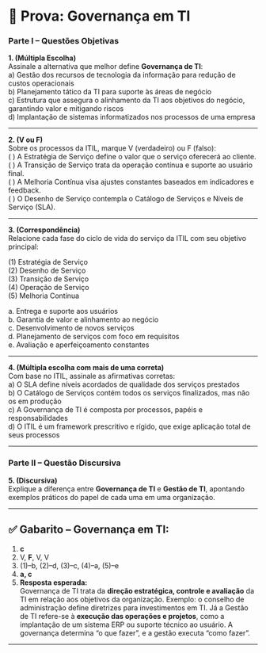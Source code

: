 # 🧠 Prova: **Governança em TI**

### **Parte I – Questões Objetivas**

**1. (Múltipla Escolha)**  
Assinale a alternativa que melhor define **Governança de TI**:  
a) Gestão dos recursos de tecnologia da informação para redução de custos operacionais  
b) Planejamento tático da TI para suporte às áreas de negócio  
c) Estrutura que assegura o alinhamento da TI aos objetivos do negócio, garantindo valor e mitigando riscos  
d) Implantação de sistemas informatizados nos processos de uma empresa  

---

**2. (V ou F)**  
Sobre os processos da ITIL, marque V (verdadeiro) ou F (falso):  
( ) A Estratégia de Serviço define o valor que o serviço oferecerá ao cliente.  
( ) A Transição de Serviço trata da operação contínua e suporte ao usuário final.  
( ) A Melhoria Contínua visa ajustes constantes baseados em indicadores e feedback.  
( ) O Desenho de Serviço contempla o Catálogo de Serviços e Níveis de Serviço (SLA).

---

**3. (Correspondência)**  
Relacione cada fase do ciclo de vida do serviço da ITIL com seu objetivo principal:

(1) Estratégia de Serviço  
(2) Desenho de Serviço  
(3) Transição de Serviço  
(4) Operação de Serviço  
(5) Melhoria Contínua  

a. Entrega e suporte aos usuários  
b. Garantia de valor e alinhamento ao negócio  
c. Desenvolvimento de novos serviços  
d. Planejamento de serviços com foco em requisitos  
e. Avaliação e aperfeiçoamento constantes  

---

**4. (Múltipla escolha com mais de uma correta)**  
Com base no ITIL, assinale as afirmativas corretas:  
a) O SLA define níveis acordados de qualidade dos serviços prestados  
b) O Catálogo de Serviços contém todos os serviços finalizados, mas não os em produção  
c) A Governança de TI é composta por processos, papéis e responsabilidades  
d) O ITIL é um framework prescritivo e rígido, que exige aplicação total de seus processos

---

### **Parte II – Questão Discursiva**

**5. (Discursiva)**  
Explique a diferença entre **Governança de TI** e **Gestão de TI**, apontando exemplos práticos do papel de cada uma em uma organização.

---

## ✅ Gabarito – Governança em TI:

1. **c**  
2. V, **F**, V, V  
3. (1)–b, (2)–d, (3)–c, (4)–a, (5)–e  
4. **a, c**  
5. **Resposta esperada:**  
Governança de TI trata da **direção estratégica, controle e avaliação** da TI em relação aos objetivos da organização. Exemplo: o conselho de administração define diretrizes para investimentos em TI. Já a Gestão de TI refere-se à **execução das operações e projetos**, como a implantação de um sistema ERP ou suporte técnico ao usuário. A governança determina “o que fazer”, e a gestão executa “como fazer”.

---
